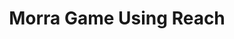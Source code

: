 ---
title: "Morra Game Using Reach"
description: "This tutorial will cover on using Reach to make a Morra Game. Focusing on the business logic, taking care of the internals on contract storage, protocol diagrams, state validation and network details in general. The following will be covered: building the dApp, backend and frontend, Reach dApp life cycle, install Reach and command line interface, initialize dApp, environment variables, frontend support in JavaScript, accounts, contracts, sample dApp solution, verification, auditing, mathematical proof, cryptographic commitment scheme, timeouts and non-participation, logging on the backend, platform specific code, flow commands, RPC, Python RPC Install and Run, JavaScript RPC Install and Run, Go RPC Install and Run, TestNet and MainNet."
type: "tutorial"
category: "Gaming,Others"
difficulty: "Advanced"
summary: "Build a Morra Game with REACH"
file_path: ""
image: "https://assets-global.website-files.com/5e39e095596498a8b9624af1/5ffca6e3e0d8ad9231cc2af6_Portfolio-course---final.png"
link: "https://developer.algorand.org/solutions/morra-game-using-reach/"
status: "open"
---
